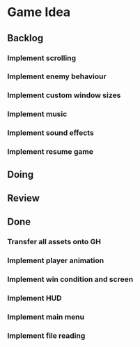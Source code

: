 # Game Idea

## Backlog



### Implement scrolling
### Implement enemy behaviour
### Implement custom window sizes
### Implement music
### Implement sound effects
### Implement resume game


## Doing

## Review

## Done
### Transfer all assets onto GH
### Implement player animation
### Implement win condition and screen
### Implement HUD
### Implement main menu
### Implement file reading
